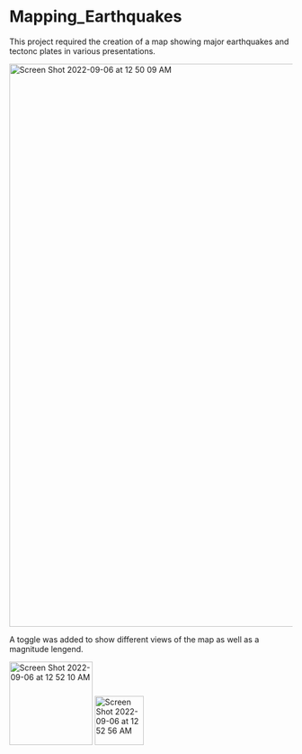 # Mapping_Earthquakes

This project required the creation of a map showing major earthquakes and tectonc plates in various presentations.

<img width="1000" alt="Screen Shot 2022-09-06 at 12 50 09 AM" src="https://user-images.githubusercontent.com/105091538/188549570-256c91aa-411d-4766-b340-dc9be4b3691d.png">

A toggle was added to show different views of the map as well as a magnitude lengend.

<img width="148" alt="Screen Shot 2022-09-06 at 12 52 10 AM" src="https://user-images.githubusercontent.com/105091538/188549652-98706bbe-6422-4e48-85ff-5ee2b5fc87d3.png">

<img width="87" alt="Screen Shot 2022-09-06 at 12 52 56 AM" src="https://user-images.githubusercontent.com/105091538/188549755-91513748-5706-43ce-ac5e-3035faf57e82.png">

